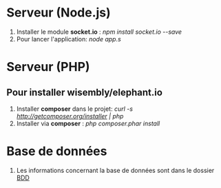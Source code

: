 Serveur (Node.js)
=================
1. Installer le module **socket.io** :	*npm install socket.io --save* 
2. Pour lancer l'application: 	*node app.s*



Serveur (PHP)
=================
## Pour installer **wisembly/elephant.io**
1. Installer **composer** dans le projet: 	*curl -s http://getcomposer.org/installer | php*
2. Installer via **composer** :		*php composer.phar install*



Base de données
=================
1. Les informations concernant la base de données sont dans le dossier [BDD](https://github.com/benjamin-BEFOLE/myMessenger/tree/master/BDD)

